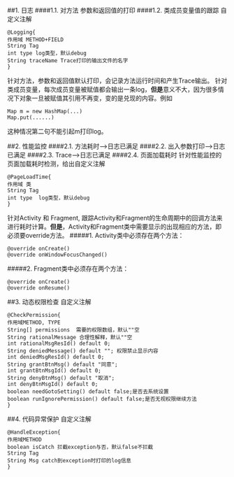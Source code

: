 ##1. 日志 
####1.1.  对方法 参数和返回值的打印
####1.2. 类成员变量值的跟踪
自定义注解 
```
@Logging{
作用域 METHOD+FIELD
String Tag 
int type log类型，默认debug
String traceName Trace打印的输出文件的名字
}
```

针对方法，参数和返回值默认打印，会记录方法运行时间和产生Trace输出。
针对类成员变量，每次成员变量被赋值都会输出一条log，**但是**意义不大，因为很多情况下对象一旦被赋值其引用不再变，变的是兑现的内容。例如 
```
Map m = new HashMap(...)
Map.put(......)
```
这种情况第二句不能引起m打印log。

##2. 性能监控
####2.1. 方法耗时-->日志已满足
####2.2. 出入参数打印-->日志已满足
####2.3. Trace-->日志已满足
####2.4. 页面加载耗时
针对性能监控的页面加载耗时检测，给出自定义注解
```
@PageLoadTime{
作用域 类
String Tag 
int type  log类型，默认debug
}
```
针对Activity 和 Fragment, 跟踪Activity和Fragment的生命周期中的回调方法来进行耗时计算。**但是**，Activity和Fragment类中需要显示的出现相应的方法，即必须要override方法。 
#####1. Activity类中必须存在两个方法：
```
@override onCreate()
@override onWindowFocusChanged()
```
#####2. Fragment类中必须存在两个方法：
```
@override onCreate()
@override onResume()
```


##3. 动态权限检查
自定义注解
```
@CheckPermission{
作用域METHOD, TYPE
String[] permissions  需要的权限数组，默认""空
String rationalMessage 合理性解释，默认""空
int rationalMsgResId() default 0;
String deniedMessage() default ""; 权限禁止显示内容
int deniedMsgResId() default 0;
String grantBtnMsg() default "同意";
int grantBtnMsgId() default 0;
String denyBtnMsg() default "取消";
int denyBtnMsgId() default 0;
boolean needGotoSetting() default false;是否去系统设置
boolean runIgnorePermission() default false;是否无视权限继续方法
}
```


##4. 代码异常保护
自定义注解
```
@HandleException{
作用域METHOD
boolean isCatch 拦截exception与否，默认false不拦截
String Tag
String Msg catch到exception时打印的log信息
}
```